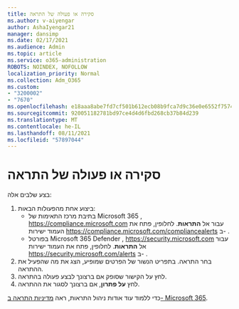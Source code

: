 ```yaml
---
title: סקירה או פעולה של התראה
ms.author: v-aiyengar
author: AshaIyengar21
manager: dansimp
ms.date: 02/17/2021
ms.audience: Admin
ms.topic: article
ms.service: o365-administration
ROBOTS: NOINDEX, NOFOLLOW
localization_priority: Normal
ms.collection: Adm_O365
ms.custom:
- "3200002"
- "7670"
ms.openlocfilehash: e18aaa8abe7fd7cf501b612ecb08b9fca7d9c36e0e6552f75742beb770063e93
ms.sourcegitcommit: 920051182781bd97ce4d4d6fbd268cb37b84d239
ms.translationtype: MT
ms.contentlocale: he-IL
ms.lasthandoff: 08/11/2021
ms.locfileid: "57897044"
---
```

# <a name="review-or-act-on-an-alert"></a>סקירה או פעולה של התראה

בצע שלבים אלה:

1. ביצוע אחת מהפעולות הבאות:
   - בתיבת מרכז התאימות של Microsoft 365 , <https://compliance.microsoft.com> עבור אל **התראות**. לחלופין, פתח את העמוד ישירות <https://compliance.microsoft.com/compliancealerts> ב- .
   - בפורטל Microsoft 365 Defender , <https://security.microsoft.com> עבור אל **התראות**. לחלופין, פתח את העמוד ישירות <https://security.microsoft.com/alerts> ב- .
2. בחר התראה. בתפריט הנשור של הפרטים שמופיע, הצג את מה שהפעיל את ההתראה.
3. לחץ על הקישור שסופק אם ברצונך לבצע פעולה בהתראה.
4. לחץ **על פתרון**, אם ברצונך לסגור את ההתראה.

כדי ללמוד עוד אודות ניהול התראות, ראה [מדיניות התראה ב- Microsoft 365](https://docs.microsoft.com/microsoft-365/compliance/alert-policies).
